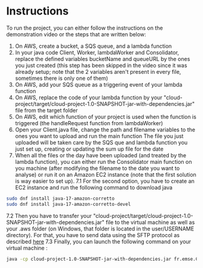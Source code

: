 # Instructions

To run the project, you can either follow the instructions on the demonstration video or the steps that are written below: 

1. On AWS, create a bucket, a SQS queue, and a lambda function
2. In your java code Client, Worker, lambdaWorker and Consolidator, replace the defined variables bucketName and queueURL by the ones you just created (this step has been skipped in the video since it was already setup; note that the 2 variables aren't present in every file, sometimes there is only one of them)
3. On AWS, add your SQS queue as a triggering event of your lambda function
4. On AWS, replace the code of your lambda function by your "cloud-project/target/cloud-project-1.0-SNAPSHOT-jar-with-dependencies.jar" file from the target folder
5. On AWS, edit which function of your project is used when the function is triggered (the handleRequest function from lambdaWorker)
6. Open your Client.java file, change the path and filename variables to the ones you want to upload and run the main function
The file you just uploaded will be taken care by the SQS que and lambda function you just set up, creating or updating the sum up file for the date
7. When all the files or the day have been uploaded (and treated by the lambda function), you can either run the Consolidator main function on you machine (after modifying the filename to the date you want to analyse) or run it on an Amazon EC2 instance (note that the first solution is way easier to set up).
7.1 For the second option, you have to create an EC2 instance and run the following command to download java
```sh
sudo dnf install java-17-amazon-corretto
sudo dnf install java-17-amazon-corretto-devel
```
7.2 Then you have to transfer your "cloud-project/target/cloud-project-1.0-SNAPSHOT-jar-with-dependencies.jar" file to the virtual machine as well as your .aws folder (on Windows, that folder is located in the user/USERNAME directory). For that, you have to send data using the SFTP protocol as described [here](https://ci.mines-stetienne.fr/cps2/course/cloud/labs/01-aws-ec2.html)
7.3 Finally, you can launch the following command on your virtual machine : 
```sh
java -cp cloud-project-1.0-SNAPSHOT-jar-with-dependencies.jar fr.emse.Consolidator.Consolidator
```

